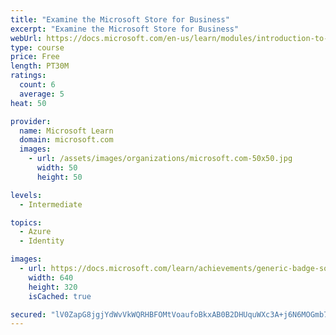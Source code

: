 ```yaml
---
title: "Examine the Microsoft Store for Business"
excerpt: "Examine the Microsoft Store for Business"
webUrl: https://docs.microsoft.com/en-us/learn/modules/introduction-to-microsoft-store-for-business/
type: course
price: Free
length: PT30M
ratings:
  count: 6
  average: 5
heat: 50

provider:
  name: Microsoft Learn
  domain: microsoft.com
  images:
    - url: /assets/images/organizations/microsoft.com-50x50.jpg
      width: 50
      height: 50

levels:
  - Intermediate

topics:
  - Azure
  - Identity

images:
  - url: https://docs.microsoft.com/learn/achievements/generic-badge-social.png
    width: 640
    height: 320
    isCached: true

secured: "lV0ZapG8jgjYdWvVkWQRHBFOMtVoaufoBkxAB0B2DHUquWXc3A+j6N6MOGmb7FAeLWAzCHtOqzNz1iokvrUW46xpypd0Q9MzqDbkL7Awyj9+iUw4knO6zCDynUxa1bFfMSiLRCG3VAkUsHXZHcWXGepT7ORkyHNKFPHslFqs0Yvy6BVz7NCMwid8tPPPT+mOV315GdVvHBiRA5rINKXdjQSpUn/CmaUJKWTCSsV9pn6UOAXBZkMe6YBAehK6b4s20Vj5/5Z1vZe04uLd4yewQJ/VvmgPqOkcfcxiwogXRcDxfMLa0cW4OctSzsPVMEDJT0NQTTqn2JI001EKRNwzuw1QhR6QeMNY8upQgOVN9+YUm9kXWHwTILat62RXC81pPLFYPHwm8bxdx1YWx5PT0d6jYi0kVfNijFffGOYAD1M=;roCtyzoX/YdkaIzAfKooQQ=="
---
```


